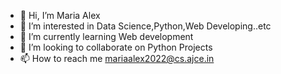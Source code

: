 - 👋 Hi, I’m Maria Alex
- 👀 I’m interested in Data Science,Python,Web Developing..etc
- 🌱 I’m currently learning Web development
- 💞️ I’m looking to collaborate on Python Projects
- 📫 How to reach me mariaalex2022@cs.ajce.in

<!---
mariaanchani/mariaanchani is a ✨ special ✨ repository because its `README.md` (this file) appears on your GitHub profile.
You can click the Preview link to take a look at your changes.
--->
